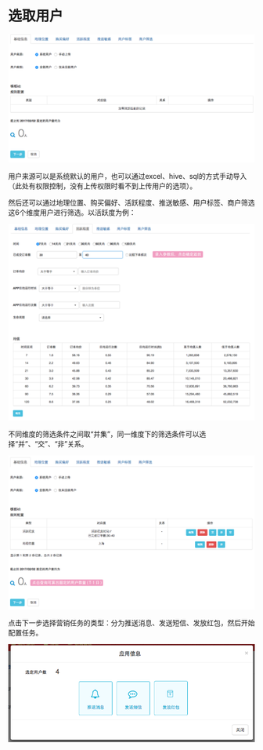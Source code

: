 # 选取用户

![](pic/chooseUser_01.png)

用户来源可以是系统默认的用户，也可以通过excel、hive、sql的方式手动导入（此处有权限控制，没有上传权限时看不到上传用户的选项）。

然后还可以通过地理位置、购买偏好、活跃程度、推送敏感、用户标签、商户筛选这6个维度用户进行筛选。以活跃度为例：

![](pic/chooseUser_02.png)

不同维度的筛选条件之间取“并集”，同一维度下的筛选条件可以选择“并”、“交”、“非”关系。

![](pic/chooseUser_03.png)

点击下一步选择营销任务的类型：分为推送消息、发送短信、发放红包，然后开始配置任务。

![](pic/chooseUser_04.png)